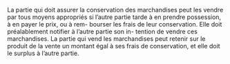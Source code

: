 La partie qui doit assurer la conservation des marchandises peut les vendre par tous
moyens appropriés si l’autre partie tarde à en prendre possession, à en payer le prix, ou à rem-
bourser les frais de leur conservation. Elle doit préalablement notifier à l’autre partie son in-
tention de vendre ces marchandises.
La partie qui vend les marchandises peut retenir sur le produit de la vente un montant égal à
ses frais de conservation, et elle doit le surplus à l’autre partie.